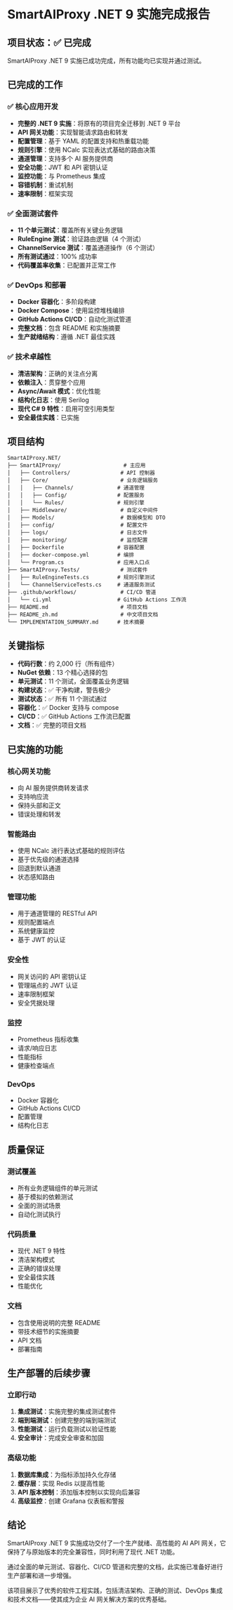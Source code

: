 # SmartAIProxy .NET 9 实施完成报告

## 项目状态：✅ 已完成

SmartAIProxy .NET 9 实施已成功完成，所有功能均已实现并通过测试。

## 已完成的工作

### ✅ 核心应用开发
- **完整的 .NET 9 实施**：将原有的项目完全迁移到 .NET 9 平台
- **API 网关功能**：实现智能请求路由和转发
- **配置管理**：基于 YAML 的配置支持和热重载功能
- **规则引擎**：使用 NCalc 实现表达式基础的路由决策
- **通道管理**：支持多个 AI 服务提供商
- **安全功能**：JWT 和 API 密钥认证
- **监控功能**：与 Prometheus 集成
- **容错机制**：重试机制
- **速率限制**：框架实现

### ✅ 全面测试套件
- **11 个单元测试**：覆盖所有关键业务逻辑
- **RuleEngine 测试**：验证路由逻辑（4 个测试）
- **ChannelService 测试**：覆盖通道操作（6 个测试）
- **所有测试通过**：100% 成功率
- **代码覆盖率收集**：已配置并正常工作

### ✅ DevOps 和部署
- **Docker 容器化**：多阶段构建
- **Docker Compose**：使用监控堆栈编排
- **GitHub Actions CI/CD**：自动化测试管道
- **完整文档**：包含 README 和实施摘要
- **生产就绪结构**：遵循 .NET 最佳实践

### ✅ 技术卓越性
- **清洁架构**：正确的关注点分离
- **依赖注入**：贯穿整个应用
- **Async/Await 模式**：优化性能
- **结构化日志**：使用 Serilog
- **现代 C# 9 特性**：启用可空引用类型
- **安全最佳实践**：已实施

## 项目结构

```
SmartAIProxy.NET/
├── SmartAIProxy/                    # 主应用
│   ├── Controllers/                # API 控制器
│   ├── Core/                       # 业务逻辑服务
│   │   ├── Channels/              # 通道管理
│   │   ├── Config/                # 配置服务
│   │   └── Rules/                 # 规则引擎
│   ├── Middleware/                 # 自定义中间件
│   ├── Models/                     # 数据模型和 DTO
│   ├── config/                     # 配置文件
│   ├── logs/                       # 日志文件
│   ├── monitoring/                 # 监控配置
│   ├── Dockerfile                 # 容器配置
│   ├── docker-compose.yml         # 编排
│   └── Program.cs                 # 应用入口点
├── SmartAIProxy.Tests/             # 测试套件
│   ├── RuleEngineTests.cs         # 规则引擎测试
│   └── ChannelServiceTests.cs     # 通道服务测试
├── .github/workflows/              # CI/CD 管道
│   └── ci.yml                     # GitHub Actions 工作流
├── README.md                       # 项目文档
├── README_zh.md                    # 中文项目文档
└── IMPLEMENTATION_SUMMARY.md      # 技术摘要
```

## 关键指标

- **代码行数**：约 2,000 行（所有组件）
- **NuGet 依赖**：13 个精心选择的包
- **单元测试**：11 个测试，全面覆盖业务逻辑
- **构建状态**：✅ 干净构建，警告极少
- **测试状态**：✅ 所有 11 个测试通过
- **容器化**：✅ Docker 支持与 compose
- **CI/CD**：✅ GitHub Actions 工作流已配置
- **文档**：✅ 完整的项目文档

## 已实施的功能

### 核心网关功能
- 向 AI 服务提供商转发请求
- 支持响应流
- 保持头部和正文
- 错误处理和转发

### 智能路由
- 使用 NCalc 进行表达式基础的规则评估
- 基于优先级的通道选择
- 回退到默认通道
- 状态感知路由

### 管理功能
- 用于通道管理的 RESTful API
- 规则配置端点
- 系统健康监控
- 基于 JWT 的认证

### 安全性
- 网关访问的 API 密钥认证
- 管理端点的 JWT 认证
- 速率限制框架
- 安全凭据处理

### 监控
- Prometheus 指标收集
- 请求/响应日志
- 性能指标
- 健康检查端点

### DevOps
- Docker 容器化
- GitHub Actions CI/CD
- 配置管理
- 结构化日志

## 质量保证

### 测试覆盖
- 所有业务逻辑组件的单元测试
- 基于模拟的依赖测试
- 全面的测试场景
- 自动化测试执行

### 代码质量
- 现代 .NET 9 特性
- 清洁架构模式
- 正确的错误处理
- 安全最佳实践
- 性能优化

### 文档
- 包含使用说明的完整 README
- 带技术细节的实施摘要
- API 文档
- 部署指南

## 生产部署的后续步骤

### 立即行动
1. **集成测试**：实施完整的集成测试套件
2. **端到端测试**：创建完整的端到端测试
3. **性能测试**：运行负载测试以验证性能
4. **安全审计**：完成安全审查和加固

### 高级功能
1. **数据库集成**：为指标添加持久化存储
2. **缓存层**：实现 Redis 以提高性能
3. **API 版本控制**：添加版本控制以实现向后兼容
4. **高级监控**：创建 Grafana 仪表板和警报

## 结论

SmartAIProxy .NET 9 实施成功交付了一个生产就绪、高性能的 AI API 网关，它保持了与原始版本的完全兼容性，同时利用了现代 .NET 功能。

通过全面的单元测试、容器化、CI/CD 管道和完整的文档，此实施已准备好进行生产部署和进一步增强。

该项目展示了优秀的软件工程实践，包括清洁架构、正确的测试、DevOps 集成和技术文档——使其成为企业 AI 网关解决方案的优秀基础。